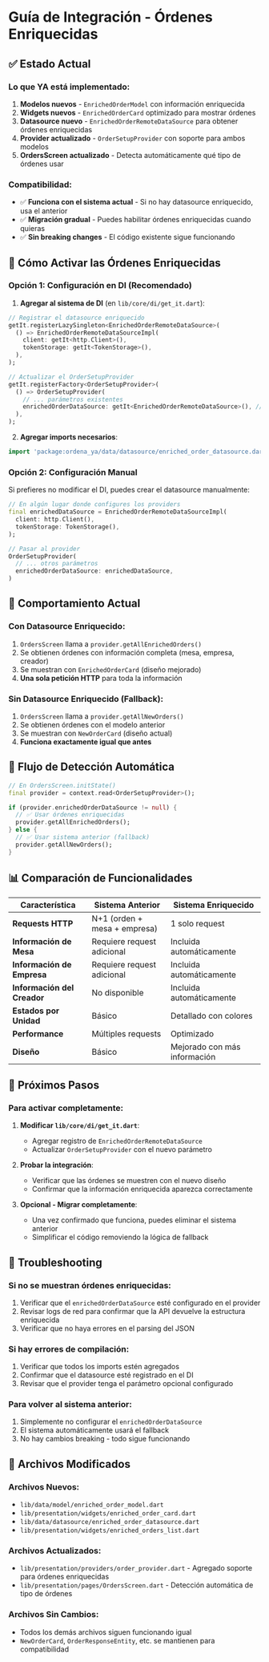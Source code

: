 # Guía de Integración - Órdenes Enriquecidas

## ✅ Estado Actual

### **Lo que YA está implementado:**
1. **Modelos nuevos** - `EnrichedOrderModel` con información enriquecida
2. **Widgets nuevos** - `EnrichedOrderCard` optimizado para mostrar órdenes
3. **Datasource nuevo** - `EnrichedOrderRemoteDataSource` para obtener órdenes enriquecidas
4. **Provider actualizado** - `OrderSetupProvider` con soporte para ambos modelos
5. **OrdersScreen actualizado** - Detecta automáticamente qué tipo de órdenes usar

### **Compatibilidad:**
- ✅ **Funciona con el sistema actual** - Si no hay datasource enriquecido, usa el anterior
- ✅ **Migración gradual** - Puedes habilitar órdenes enriquecidas cuando quieras
- ✅ **Sin breaking changes** - El código existente sigue funcionando

## 🚀 Cómo Activar las Órdenes Enriquecidas

### **Opción 1: Configuración en DI (Recomendado)**

1. **Agregar al sistema de DI** (en `lib/core/di/get_it.dart`):
```dart
// Registrar el datasource enriquecido
getIt.registerLazySingleton<EnrichedOrderRemoteDataSource>(
  () => EnrichedOrderRemoteDataSourceImpl(
    client: getIt<http.Client>(),
    tokenStorage: getIt<TokenStorage>(),
  ),
);

// Actualizar el OrderSetupProvider
getIt.registerFactory<OrderSetupProvider>(
  () => OrderSetupProvider(
    // ... parámetros existentes
    enrichedOrderDataSource: getIt<EnrichedOrderRemoteDataSource>(), // ← AGREGAR ESTO
  ),
);
```

2. **Agregar imports necesarios**:
```dart
import 'package:ordena_ya/data/datasource/enriched_order_datasource.dart';
```

### **Opción 2: Configuración Manual**

Si prefieres no modificar el DI, puedes crear el datasource manualmente:

```dart
// En algún lugar donde configures los providers
final enrichedDataSource = EnrichedOrderRemoteDataSourceImpl(
  client: http.Client(),
  tokenStorage: TokenStorage(),
);

// Pasar al provider
OrderSetupProvider(
  // ... otros parámetros
  enrichedOrderDataSource: enrichedDataSource,
)
```

## 📱 Comportamiento Actual

### **Con Datasource Enriquecido:**
1. `OrdersScreen` llama a `provider.getAllEnrichedOrders()`
2. Se obtienen órdenes con información completa (mesa, empresa, creador)
3. Se muestran con `EnrichedOrderCard` (diseño mejorado)
4. **Una sola petición HTTP** para toda la información

### **Sin Datasource Enriquecido (Fallback):**
1. `OrdersScreen` llama a `provider.getAllNewOrders()`
2. Se obtienen órdenes con el modelo anterior
3. Se muestran con `NewOrderCard` (diseño actual)
4. **Funciona exactamente igual que antes**

## 🔄 Flujo de Detección Automática

```dart
// En OrdersScreen.initState()
final provider = context.read<OrderSetupProvider>();

if (provider.enrichedOrderDataSource != null) {
  // ✅ Usar órdenes enriquecidas
  provider.getAllEnrichedOrders();
} else {
  // ✅ Usar sistema anterior (fallback)
  provider.getAllNewOrders();
}
```

## 📊 Comparación de Funcionalidades

| Característica | Sistema Anterior | Sistema Enriquecido |
|---|---|---|
| **Requests HTTP** | N+1 (orden + mesa + empresa) | 1 solo request |
| **Información de Mesa** | Requiere request adicional | Incluida automáticamente |
| **Información de Empresa** | Requiere request adicional | Incluida automáticamente |
| **Información del Creador** | No disponible | Incluida automáticamente |
| **Estados por Unidad** | Básico | Detallado con colores |
| **Performance** | Múltiples requests | Optimizado |
| **Diseño** | Básico | Mejorado con más información |

## 🎯 Próximos Pasos

### **Para activar completamente:**

1. **Modificar `lib/core/di/get_it.dart`**:
   - Agregar registro de `EnrichedOrderRemoteDataSource`
   - Actualizar `OrderSetupProvider` con el nuevo parámetro

2. **Probar la integración**:
   - Verificar que las órdenes se muestren con el nuevo diseño
   - Confirmar que la información enriquecida aparezca correctamente

3. **Opcional - Migrar completamente**:
   - Una vez confirmado que funciona, puedes eliminar el sistema anterior
   - Simplificar el código removiendo la lógica de fallback

## 🐛 Troubleshooting

### **Si no se muestran órdenes enriquecidas:**
1. Verificar que el `enrichedOrderDataSource` esté configurado en el provider
2. Revisar logs de red para confirmar que la API devuelve la estructura enriquecida
3. Verificar que no haya errores en el parsing del JSON

### **Si hay errores de compilación:**
1. Verificar que todos los imports estén agregados
2. Confirmar que el datasource esté registrado en el DI
3. Revisar que el provider tenga el parámetro opcional configurado

### **Para volver al sistema anterior:**
1. Simplemente no configurar el `enrichedOrderDataSource`
2. El sistema automáticamente usará el fallback
3. No hay cambios breaking - todo sigue funcionando

## 📝 Archivos Modificados

### **Archivos Nuevos:**
- `lib/data/model/enriched_order_model.dart`
- `lib/presentation/widgets/enriched_order_card.dart`
- `lib/data/datasource/enriched_order_datasource.dart`
- `lib/presentation/widgets/enriched_orders_list.dart`

### **Archivos Actualizados:**
- `lib/presentation/providers/order_provider.dart` - Agregado soporte para órdenes enriquecidas
- `lib/presentation/pages/OrdersScreen.dart` - Detección automática de tipo de órdenes

### **Archivos Sin Cambios:**
- Todos los demás archivos siguen funcionando igual
- `NewOrderCard`, `OrderResponseEntity`, etc. se mantienen para compatibilidad